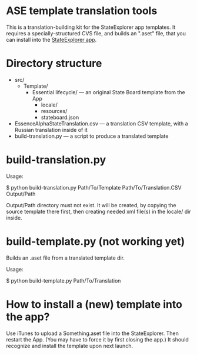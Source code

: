 ASE template translation tools
====================

This is a translation-building kit for the StateExplorer app templates. 
It requires a specially-structured CVS file, and builds an ".aset" file,
that you can install into the [StateExplorer app](http://www.ivarjacobson.com/Alpha_State_Explorer_App/).




Directory structure
===================

 - src/
    - Template/
       - Essential lifecycle/ — an original State Board template from the App
          - locale/
          - resources/
          - stateboard.json
 - EssenceAlphaStateTranslation.csv — a translation CSV template, with a Russian translation inside of it
 - build-translation.py — a script to produce a translated template


build-translation.py
====================

Usage:

  $ python build-translation.py Path/To/Template Path/To/Translation.CSV Output/Path

Output/Path directory must not exist. It will be created, by copying the source 
template there first, then creating needed xml file(s) in the locale/ dir inside.



build-template.py (not working yet)
=================

Builds an .aset file from a translated template dir.

Usage:

  $ python build-template.py Path/To/Translation
  
  


How to install a (new) template into the app?
================================

Use iTunes to upload a Something.aset file into the StateExplorer. Then 
restart the App. (You may have to force it by first closing the app.) 
It should recognize and install the template upon next launch.

